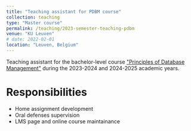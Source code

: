 ```yaml
---
title: "Teaching assistant for PDBM course"
collection: teaching
type: "Master course"
permalink: /teaching/2023-semester-teaching-pdbm
venue: "KU Leuven"
# date: 2022-02-01
location: "Leuven, Belgium"
---
```


Teaching assistant for the bachelor-level course ["Principles of Database Management"](https://onderwijsaanbod.kuleuven.be/syllabi/e/D0I62AE.htm#activetab=doelstellingen_idp2407248) during the 2023-2024 and 2024-2025 academic years.

Responsibilities 
======

- Home assignment development
- Oral defenses supervision
- LMS page and online course maintainance 